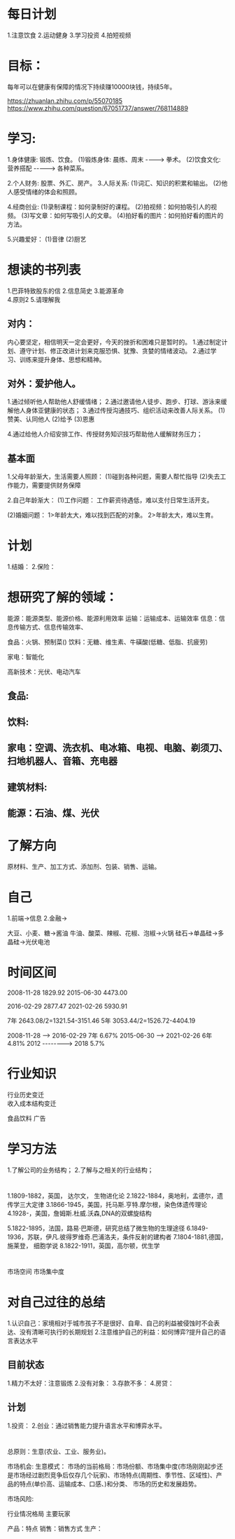 # 每日计划
  1.注意饮食
  2.运动健身
  3.学习投资
  4.拍短视频

# 目标：
  每年可以在健康有保障的情况下持续赚10000块钱，持续5年。

  https://zhuanlan.zhihu.com/p/55070185
  https://www.zhihu.com/question/67051737/answer/768114889

# 学习:
  1.身体健康: 锻炼、饮食。
    (1)锻炼身体: 晨练、周末 ----> 拳术。
    (2)饮食文化: 营养搭配  -----> 各种菜系。
    
  2.个人财务: 股票、外汇、房产。
  3.人际关系:
    (1)词汇、知识的积累和输出。 
    (2)他人感受情绪的体会和照顾。

  4.经商创业:
    (1)录制课程：如何录制好的课程。
    (2)拍视频：如何拍吸引人的视频。
    (3)写文章：如何写吸引人的文章。
    (4)拍好看的图片：如何拍好看的图片的方法。

  5.兴趣爱好：
    (1)音律
    (2)厨艺

# 想读的书列表
  1.巴菲特致股东的信
  2.信息简史 
  3.能源革命  
  4.原则2
  5.请理解我
  
## 对内：
  内心要坚定，相信明天一定会更好，今天的挫折和困难只是暂时的。
  1.通过制定计划、遵守计划、修正改进计划来克服恐惧、犹豫、贪婪的情绪波动。
  2.通过学习、训练来提升身体、思想和精神。

## 对外：爱护他人。
  1.通过倾听他人帮助他人舒缓情绪；
  2.通过邀请他人徒步、跑步、打球、游泳来缓解他人身体亚健康的状态；
  3.通过传授沟通技巧、组织活动来改善人际关系。
    (1)赞美、认同他人
    (2)给予
    (3)恩惠

  4.通过给他人介绍安排工作、传授财务知识技巧帮助他人缓解财务压力；

## 基本面
1.父母年龄渐大，生活需要人照顾：
  (1)碰到各种问题，需要人帮忙指导
  (2)失去工作能力，需要提供财务保障

2.自己年龄渐大：
  (1)工作问题：
    工作薪资待遇低，难以支付日常生活开支。

  (2)婚姻问题：
    1>年龄太大，难以找到匹配的对象。
    2>年龄太大，难以生育。

 # 计划
 1.结婚：
 2.保险：

 # 想研究了解的领域：
 能源：能源类型、能源价格、能源利用效率
 运输：运输成本、运输效率
 信息：信息传输方式、信息传输效率、

 食品：火锅、预制菜()
 饮料：无糖、维生素、牛磺酸(低糖、低脂、抗疲劳)

 家电：智能化

 高新技术：光伏、电动汽车

## 食品: 
## 饮料: 
## 家电：空调、洗衣机、电冰箱、电视、电脑、剃须刀、扫地机器人、音箱、充电器
## 建筑材料:

## 能源：石油、煤、光伏

# 了解方向
原材料、生产、加工方式、添加剂、包装、销售、运输。

# 自己
1.前端->信息
2.金融->

大豆、小麦、糖->酱油
牛油、酸菜、辣椒、花椒、泡椒->火锅
硅石->单晶硅->多晶硅->光伏电池

# 时间区间
2008-11-28 1829.92
2015-06-30 4473.00

2016-02-29 2877.47
2021-02-26 5930.91

7年  2643.08/2=1321.54-3151.46 
5年  3053.44/2=1526.72-4404.19 

2008-11-28 --> 2016-02-29 7年  6.67%
2015-06-30 --> 2021-02-26 6年  4.81%
2012 --------> 2018            5.7%

# 行业知识
行业历史变迁  
收入成本结构变迁

食品饮料
广告

#  学习方法
1.了解公司的业务结构；
2.了解与之相关的行业结构；

# 
1.1809-1882，英国， 达尔文， 生物进化论
2.1822-1884，奥地利，孟德尔，遗传学三大定律
3.1866-1945，美国，托马斯.亨特.摩尔根，染色体遗传理论
4.1928-，美国，詹姆斯.杜威.沃森,DNA的双螺旋结构

5.1822-1895，法国，路易·巴斯德，研究总结了微生物的生理途径
6.1849-1936，苏联，伊凡.彼得罗维奇.巴浦洛夫，条件反射的建构者
7.1804-1881,德国，施莱登， 细胞学说
8.1822-1911，英国，高尔顿，优生学

#
市场空间
市场集中度

# 对自己过往的总结
1.认识自己：家境相对于城市孩子不是很好、自卑、自己的利益被侵蚀时不会表达、没有清晰可执行的长期规划
2.注意维护自己的利益：如何博弈?提升自己的语言表达水平

## 目前状态
1.精力不太好：注意锻炼
2.没有对象：
3.存款不多：
4.房贷：

## 计划
1.投资：
2.创业：通过销售能力提升语言水平和博弈水平。

#
总原则：生意(农业、工业、服务业)。

市场机会:
  生意模式： 
  市场的当前格局：市场份额、市场集中度(市场刚刚起步还是市场经过剧烈竞争后仅存几个玩家)、市场特点(周期性、季节性、区域性)、产品的特点(单价高、运输成本、口感、)和分类、
  市场的历史和发展趋势。
  
市场风险:

行业情况格局
主要玩家

产品：特点
销售：销售方式
生产：





















 
   